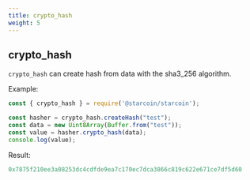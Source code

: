```yaml
---
title: crypto_hash
weight: 5
---
```


## crypto_hash

`crypto_hash` can create hash from data with the sha3_256 algorithm.


Example:
```js
const { crypto_hash } = require('@starcoin/starcoin');

const hasher = crypto_hash.createHash("test");
const data = new Uint8Array(Buffer.from("test"));
const value = hasher.crypto_hash(data);
console.log(value);
```

Result: 
```js
0x7875f210ee3a08253dc4cdfde9ea7c170ec7dca3866c819c622e671ce7df5d60
```